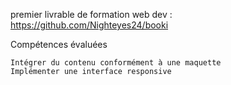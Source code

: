 premier livrable de formation web dev :
https://github.com/Nighteyes24/booki

Compétences évaluées

    Intégrer du contenu conformément à une maquette
    Implémenter une interface responsive


